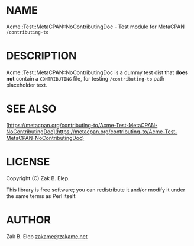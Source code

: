 # NAME

Acme::Test::MetaCPAN::NoContributingDoc - Test module for MetaCPAN `/contributing-to`

# DESCRIPTION

Acme::Test::MetaCPAN::NoContributingDoc is a dummy test dist that **does
not** contain a `CONTRIBUTING` file, for testing `/contributing-to`
path placeholder text.

# SEE ALSO

[https://metacpan.org/contributing-to/Acme-Test-MetaCPAN-NoContributingDoc](https://metacpan.org/contributing-to/Acme-Test-MetaCPAN-NoContributingDoc)

# LICENSE

Copyright (C) Zak B. Elep.

This library is free software; you can redistribute it and/or modify
it under the same terms as Perl itself.

# AUTHOR

Zak B. Elep <zakame@zakame.net>

